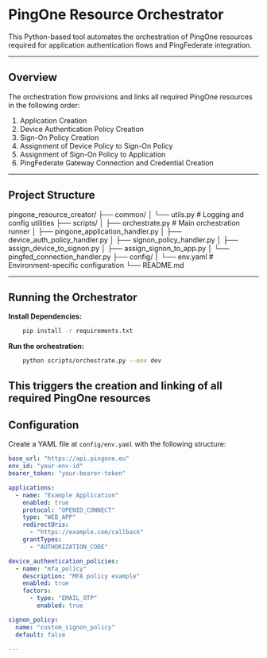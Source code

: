 #  PingOne Resource Orchestrator

This Python-based tool automates the orchestration of PingOne resources required for application authentication flows and PingFederate integration.

---

## Overview

The orchestration flow provisions and links all required PingOne resources in the following order:

1. Application Creation  
2. Device Authentication Policy Creation  
3. Sign-On Policy Creation  
4. Assignment of Device Policy to Sign-On Policy  
5. Assignment of Sign-On Policy to Application  
6. PingFederate Gateway Connection and Credential Creation

---

## Project Structure

pingone_resource_creator/ 
    ├── common/ 
        │ └── utils.py # Logging and config utilities 
    ├── scripts/ │ 
        ├── orchestrate.py # Main orchestration runner │ 
        ├── pingone_application_handler.py │ 
        ├── device_auth_policy_handler.py │ 
        ├── signon_policy_handler.py │ 
        ├── assign_device_to_signon.py │ 
        ├── assign_signon_to_app.py 
        │ └── pingfed_connection_handler.py 
    ├── config/ 
        │ └── env.yaml # Environment-specific configuration 
    └── README.md


---
##  Running the Orchestrator
**Install Dependencies:**
```sh
    pip install -r requirements.txt
```
**Run the orchestration:**
```sh
    python scripts/orchestrate.py --env dev
```
This triggers the creation and linking of all required PingOne resources
---

## Configuration

Create a YAML file at `config/env.yaml` with the following structure:

```yaml
base_url: "https://api.pingone.eu"
env_id: "your-env-id"
bearer_token: "your-bearer-token"

applications:
  - name: "Example Application"
    enabled: true
    protocol: "OPENID_CONNECT"
    type: "WEB_APP"
    redirectUris:
      - "https://example.com/callback"
    grantTypes:
      - "AUTHORIZATION_CODE"

device_authentication_policies:
  - name: "mfa_policy"
    description: "MFA policy example"
    enabled: true
    factors:
      - type: "EMAIL_OTP"
        enabled: true

signon_policy:
  name: "custom_signon_policy"
  default: false
  
--- 


